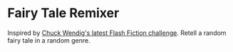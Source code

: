 # Fairy Tale Remixer

Inspired by [Chuck Wendig's latest Flash Fiction challenge](http://terribleminds.com/ramble/2014/01/24/flash-fiction-challenge-fairy-tales-remixed/). Retell a random fairy tale in a random genre.